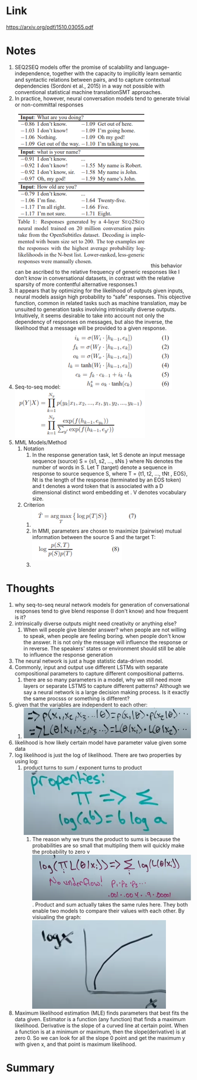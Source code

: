 Link
===============
<p>

https://arxiv.org/pdf/1510.03055.pdf

</p>


Notes
===============

1. SEQ2SEQ models offer the promise of scalability and language-independence, together with the capacity to implicitly
   learn semantic and syntactic relations between pairs, and to capture contextual dependencies (Sordoni et al., 2015)
   in a way not possible with conventional statistical machine translationSMT approaches.
2. In practice, however, neural conversation models tend to generate trivial or non-committal responses
   ![img.png](img.png)
   this behavior can be ascribed to the relative frequency of generic responses like I don’t know in conversational
   datasets, in contrast with the relative sparsity of more contentful alternative responses.1
3. It appears that by optimizing for the likelihood of outputs given inputs, neural models assign high probability to
   “safe” responses. This objective function, common in related tasks such as machine translation, may be unsuited to
   generation tasks involving intrinsically diverse outputs. Intuitively, it seems desirable to take into account not
   only the dependency of responses on messages, but also the inverse, the likelihood that a message will be provided to
   a given response.
4. Seq-to-seq model:
   ![img_1.png](img_1.png)
   ![img_2.png](img_2.png)
5. MML Models/Method
    1. Notation
        1. In the response generation task, let S denote an input message sequence (source) S = {s1, s2, ..., sNs }
           where Ns denotes the number of words in S. Let T (target) denote a sequence in response to source sequence S,
           where T = {t1, t2, ..., tNt , EOS}, Nt is the length of the response (terminated by an EOS token) and t
           denotes a word token that is associated with a D dimensional distinct word embedding et . V denotes
           vocabulary size.
    2. Criterion
        1. ![img_3.png](img_3.png)
        2. In MMI, parameters are chosen to maximize (pairwise) mutual information between the source S and the target
           T: ![img_4.png](img_4.png)
        3.

Thoughts
===============

1. why seq-to-seq neural network models for generation of conversational responses tend to give blend response (I don't
   know) and how frequent is it?
2. intrinsically diverse outputs might need creativity or anything else?
    1. When will people give blender answer? when people are not willing to speak, when people are feeling boring. when
       people don't know the answer. It is not only the message will influence the response or in reverse. The speakers'
       states or environment should still be able to influence the response generation
3. The neural network is just a huge statistic data-driven model.
4. Commonly, input and output use different LSTMs with separate compositional parameters to capture different
   compositional patterns.
    1. there are so many parameters in a model, why we still need more layers or separate LSTMS to capture different
       patterns? Although we say a neural network is a large decision making process. Is it exactly the same procsss or
       something is different?
5. given that the variables are independent to each other:
    1. ![img_5.png](img_5.png)
6. likelihood is how likely certain model have parameter value given some data
7. log likelihood is just the log of likelihood. There are two properties by using log:
    1. product turns to sum / exponent turns to product ![img_6.png](img_6.png)
        1. The reason why we truns the product to sums is because the probabilities are so small that multipling them
           will quickly make the probability to zero v![img_7.png](img_7.png). Product and sum actually takes the same
           rules here. They both enable two models to compare their values with each other. By visiualing the graph:
           ![img_8.png](img_8.png)
8. Maximum likelihood estimation (MLE) finds parameters that best fits the data given. Estimator is a function (any
   function) that finds a maximum likelihood. Derivative is the slope of a curved line at certain point. When a function
   is at a minimum or maximum, then the slope(derivative) is at zero 0. So we can look for all the slope 0 point and get
   the maximum y with given x, and that point is maximum likelihood.

Summary
===============